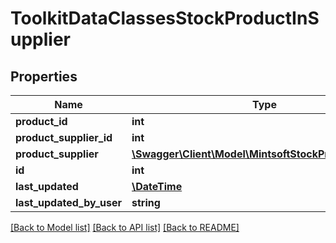 # ToolkitDataClassesStockProductInSupplier

## Properties
Name | Type | Description | Notes
------------ | ------------- | ------------- | -------------
**product_id** | **int** |  | [optional] 
**product_supplier_id** | **int** |  | [optional] 
**product_supplier** | [**\Swagger\Client\Model\MintsoftStockProductSupplier**](ToolkitDataClassesStockProductSupplier.md) |  | [optional] 
**id** | **int** |  | [optional] 
**last_updated** | [**\DateTime**](\DateTime.md) |  | [optional] 
**last_updated_by_user** | **string** |  | [optional] 

[[Back to Model list]](../README.md#documentation-for-models) [[Back to API list]](../README.md#documentation-for-api-endpoints) [[Back to README]](../README.md)


